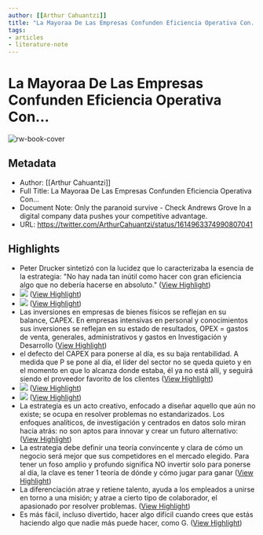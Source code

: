 ```yaml
---
author: [[Arthur Cahuantzi]]
title: "La Mayoraa De Las Empresas Confunden Eficiencia Operativa Con..."
tags: 
- articles
- literature-note
---
```

# La Mayoraa De Las Empresas Confunden Eficiencia Operativa Con...

![rw-book-cover](https://pbs.twimg.com/profile_images/1492131334847823875/5fCHhO9P.jpg)

## Metadata
- Author: [[Arthur Cahuantzi]]
- Full Title: La Mayoraa De Las Empresas Confunden Eficiencia Operativa Con...
- Document Note: Only the paranoid survive - Check Andrews Grove 
   In a digital company data pushes your competitive advantage.
- URL: https://twitter.com/ArthurCahuantzi/status/1614963374990807041

## Highlights
- Peter Drucker sintetizó con la lucidez que lo caracterizaba la esencia de la estrategia: 
  "No hay nada tan inútil como hacer con gran eficiencia algo que no debería hacerse en absoluto." ([View Highlight](https://read.readwise.io/read/01gqfp458gsapajstdn9s4bt60))
- ![](https://pbs.twimg.com/media/FmmCRQ8akAIPAq-.png) ([View Highlight](https://read.readwise.io/read/01gqfp50h4p2cbt056xxm51q47))
- ![](https://pbs.twimg.com/media/FmmCRQ8akAIPAq-.png) ([View Highlight](https://read.readwise.io/read/01gqfp50h6s6ehckjxt694mz07))
- Las inversiones en empresas de bienes físicos se reflejan en su balance, CAPEX. En empresas intensivas en personal y conocimientos sus inversiones se reflejan en su estado de resultados, OPEX = gastos de venta, generales, administrativos y gastos en Investigación y Desarrollo ([View Highlight](https://read.readwise.io/read/01gqfp7x7xa939szs3sag34kza))
- el defecto del CAPEX para ponerse al día, es su baja rentabilidad. A medida que P se pone al día, el líder del sector no se queda quieto y en el momento en que lo alcanza donde estaba, él ya no está allí, y seguirá siendo el proveedor favorito de los clientes ([View Highlight](https://read.readwise.io/read/01gqfpa83pxk7edf86p3neb7dh))
- ![](https://pbs.twimg.com/media/FmmOHVHaUAEWMDP.png) ([View Highlight](https://read.readwise.io/read/01gqfpd77kf147m05gn0rvsk0v))
- ![](https://pbs.twimg.com/media/FmmOHVHaUAEWMDP.png) ([View Highlight](https://read.readwise.io/read/01gqfpd78gvrp51a20aaj2hzvc))
- La estrategia es un acto creativo, enfocado a diseñar aquello que aún no existe; se ocupa en resolver problemas no estandarizados. Los enfoques analíticos, de investigación y centrados en datos solo miran hacia atrás: no son aptos para innovar y crear un futuro alternativo: ([View Highlight](https://read.readwise.io/read/01gqfpkc0198dv3hvgjwggt11y))
- La estrategia debe definir una teoría convincente y clara de cómo un negocio será mejor que sus competidores en el mercado elegido. Para tener un foso amplio y profundo significa NO invertir solo para ponerse al día, la clave es tener 1 teoría de dónde y cómo jugar para ganar ([View Highlight](https://read.readwise.io/read/01gqfpkxsedsmqxf15vnq3b2rh))
- La diferenciación atrae y retiene talento, ayuda a los empleados a unirse en torno a una misión; y atrae a cierto tipo de colaborador, el apasionado por resolver problemas. ([View Highlight](https://read.readwise.io/read/01gqfpp09177hjzqfsn9rrrz5e))
- Es más fácil, incluso divertido, hacer algo difícil cuando crees que estás haciendo algo que nadie más puede hacer, como G. ([View Highlight](https://read.readwise.io/read/01gqfppanqg7gktems3cyf676r))
